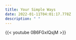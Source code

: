 ```yaml
---
title: Your Simple Ways
date: 2022-01-11T04:01:17.778Z
description: " "
---
```

{{< youtube 0B6FGxlQsjM >}}